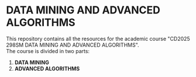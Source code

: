 # DATA MINING AND ADVANCED ALGORITHMS

This repository contains all the resources for the academic course "CD2025 298SM DATA MINING AND ADVANCED ALGORITHMS".\
The course is divided in two parts:

1. **DATA MINING**
2. **ADVANCED ALGORITHMS**